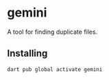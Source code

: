 # gemini

A tool for finding duplicate files.

## Installing

```sh
dart pub global activate gemini
```
